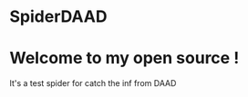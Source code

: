 # SpiderDAAD
Welcome to my open source !
=======================

It's a test spider for catch the inf from DAAD 
